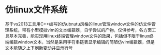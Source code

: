 # 仿linux文件系统
基于vs2013工具用C++编写的仿ubnutu风格的linux管理window文件的仿文件管理系统，带有小型模拟vim的文本编辑器，自学尝试的产物，仅供参考，各方面工具基本完善，能实现用linux终端管理window文件的效果，包括但不限于linux终端编辑window文本，当然是采用字符串链表显示编辑的简陋仿vim编辑器，但是文本能随之上下刷新变动并显示行号
